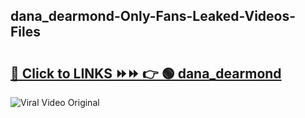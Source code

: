 
 ## dana_dearmond-Only-Fans-Leaked-Videos-Files

# <h2><a href="https://mediaupload.pro?dana_dearmond">🔗 Click to LINKS ⏩⏩ 👉 🟢 dana_dearmond </a></h2>

<a href="https://mediaupload.pro?dana_dearmond" rel="nofollow" data-target="animated-image.originalLink"><img src="https://i.ibb.co.com/xMMVF88/686577567.gif" alt="Viral Video Original" style="max-width: 100%; display: inline-block;" data-target="animated-image.originalImage"></a>